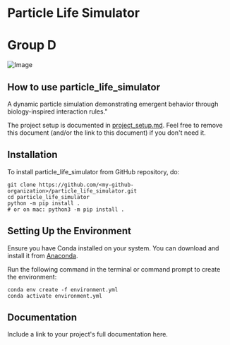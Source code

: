 # Particle Life Simulator
# Group D

![Image](https://github.com/user-attachments/assets/429ad1ea-9f57-467b-b22a-29f664bc4027)


## How to use particle_life_simulator

A dynamic particle simulation demonstrating emergent behavior through biology-inspired interaction rules.\"

The project setup is documented in [project_setup.md](project_setup.md). Feel free to remove this document (and/or the link to this document) if you don't need it.

## Installation

To install particle_life_simulator from GitHub repository, do:

```console
git clone https://github.com/<my-github-organization>/particle_life_simulator.git
cd particle_life_simulator
python -m pip install .
# or on mac: python3 -m pip install .
```

## Setting Up the Environment

Ensure you have Conda installed on your system. You can download and install it from [Anaconda](https://www.anaconda.com/).

Run the following command in the terminal or command prompt to create the environment:
```console
conda env create -f environment.yml
conda activate environment.yml
```

## Documentation

Include a link to your project's full documentation here.


